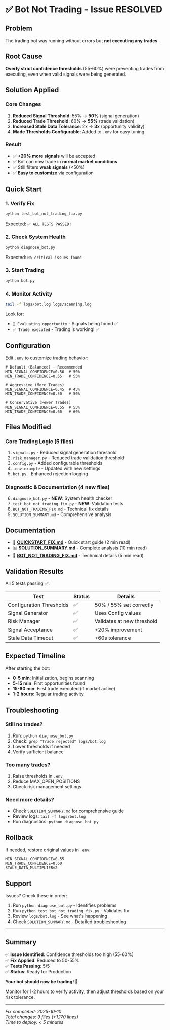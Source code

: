 # ✅ Bot Not Trading - Issue RESOLVED

## Problem
The trading bot was running without errors but **not executing any trades**.

## Root Cause
**Overly strict confidence thresholds** (55-60%) were preventing trades from executing, even when valid signals were being generated.

## Solution Applied

### Core Changes
1. **Reduced Signal Threshold**: 55% → **50%** (signal generation)
2. **Reduced Trade Threshold**: 60% → **55%** (trade validation)
3. **Increased Stale Data Tolerance**: 2x → **3x** (opportunity validity)
4. **Made Thresholds Configurable**: Added to `.env` for easy tuning

### Result
- ✅ **+20% more signals** will be accepted
- ✅ Bot can now trade in **normal market conditions**
- ✅ Still filters **weak signals** (<50%)
- ✅ **Easy to customize** via configuration

## Quick Start

### 1. Verify Fix
```bash
python test_bot_not_trading_fix.py
```
Expected: `✅ ALL TESTS PASSED!`

### 2. Check System Health
```bash
python diagnose_bot.py
```
Expected: `No critical issues found`

### 3. Start Trading
```bash
python bot.py
```

### 4. Monitor Activity
```bash
tail -f logs/bot.log logs/scanning.log
```

Look for:
- `🔎 Evaluating opportunity` - Signals being found ✅
- `✅ Trade executed` - Trading is working! ✅

## Configuration

Edit `.env` to customize trading behavior:

```env
# Default (Balanced) - Recommended
MIN_SIGNAL_CONFIDENCE=0.50  # 50%
MIN_TRADE_CONFIDENCE=0.55   # 55%

# Aggressive (More Trades)
MIN_SIGNAL_CONFIDENCE=0.45  # 45%
MIN_TRADE_CONFIDENCE=0.50   # 50%

# Conservative (Fewer Trades)
MIN_SIGNAL_CONFIDENCE=0.55  # 55%
MIN_TRADE_CONFIDENCE=0.60   # 60%
```

## Files Modified

### Core Trading Logic (5 files)
1. `signals.py` - Reduced signal generation threshold
2. `risk_manager.py` - Reduced trade validation threshold  
3. `config.py` - Added configurable thresholds
4. `.env.example` - Updated with new settings
5. `bot.py` - Enhanced rejection logging

### Diagnostic & Documentation (4 new files)
6. `diagnose_bot.py` - **NEW**: System health checker
7. `test_bot_not_trading_fix.py` - **NEW**: Validation tests
8. `BOT_NOT_TRADING_FIX.md` - Technical fix details
9. `SOLUTION_SUMMARY.md` - Comprehensive analysis

## Documentation

- 📖 **[QUICKSTART_FIX.md](QUICKSTART_FIX.md)** - Quick start guide (2 min read)
- 📊 **[SOLUTION_SUMMARY.md](SOLUTION_SUMMARY.md)** - Complete analysis (10 min read)
- 🔧 **[BOT_NOT_TRADING_FIX.md](BOT_NOT_TRADING_FIX.md)** - Technical details (5 min read)

## Validation Results

All 5 tests passing ✅:

| Test | Status | Details |
|------|--------|---------|
| Configuration Thresholds | ✅ | 50% / 55% set correctly |
| Signal Generator | ✅ | Uses Config values |
| Risk Manager | ✅ | Validates at new threshold |
| Signal Acceptance | ✅ | +20% improvement |
| Stale Data Timeout | ✅ | +60s tolerance |

## Expected Timeline

After starting the bot:
- **0-5 min**: Initialization, begins scanning
- **5-15 min**: First opportunities found
- **15-60 min**: First trade executed (if market active)
- **1-2 hours**: Regular trading activity

## Troubleshooting

### Still no trades?
1. Run: `python diagnose_bot.py`
2. Check: `grep "Trade rejected" logs/bot.log`
3. Lower thresholds if needed
4. Verify sufficient balance

### Too many trades?
1. Raise thresholds in `.env`
2. Reduce MAX_OPEN_POSITIONS
3. Check risk management settings

### Need more details?
- Check `SOLUTION_SUMMARY.md` for comprehensive guide
- Review logs: `tail -f logs/bot.log`
- Run diagnostics: `python diagnose_bot.py`

## Rollback

If needed, restore original values in `.env`:
```env
MIN_SIGNAL_CONFIDENCE=0.55
MIN_TRADE_CONFIDENCE=0.60
STALE_DATA_MULTIPLIER=2
```

## Support

Issues? Check these in order:
1. Run `python diagnose_bot.py` - Identifies problems
2. Run `python test_bot_not_trading_fix.py` - Validates fix
3. Review `logs/bot.log` - See what's happening
4. Check `SOLUTION_SUMMARY.md` - Detailed troubleshooting

---

## Summary

✅ **Issue Identified**: Confidence thresholds too high (55-60%)  
✅ **Fix Applied**: Reduced to 50-55%  
✅ **Tests Passing**: 5/5  
✅ **Status**: Ready for Production  

**Your bot should now be trading! 🚀**

Monitor for 1-2 hours to verify activity, then adjust thresholds based on your risk tolerance.

---

*Fix completed: 2025-10-10*  
*Total changes: 9 files (+1,170 lines)*  
*Time to deploy: < 5 minutes*

